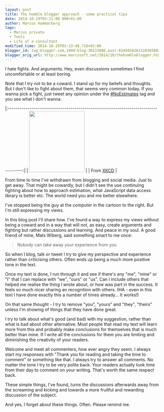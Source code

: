 ```yaml
---
layout: post
title: The humble blogger approach - some practical tips
date: 2014-10-29T03:11:00.000+01:00
author: Marcus Hammarberg
tags:
  - Marcus private
  - Tools
  - Life of a consultant
modified_time: 2014-10-29T03:13:48.716+01:00
blogger_id: tag:blogger.com,1999:blog-36533086.post-6245020261328365002
blogger_orig_url: http://www.marcusoft.net/2014/10/thehumbleblogger.html
---
```



<div dir="ltr" style="text-align: left;" trbidi="on">

I hate fights.
And arguments.
Hey, even discussions sometimes I find uncomfortable or at least
boring.

Note that I try not to be a coward. I stand up for my beliefs and
thoughts. But I don't like to fight about them, that seems very common
today. If you wanna pick a fight, just tweet any opinion under the
<a href="https://twitter.com/search?q=%23noestimates&amp;src=tyah"
target="_blank">#NoEstimates</a> tag and you see what I don't wanna.

|:-------------------------------------------------------------------------------------:|
|                  <a href="http://imgs.xkcd.com/comics/duty_calls.png"
                                  data-imageanchor="1"
  style="clear: right; margin-bottom: 1em; margin-left: auto; margin-right: auto;"><img
            src="http://imgs.xkcd.com/comics/duty_calls.png" data-border="0"
                            width="181" height="200" /></a>                             |
|             From <a href="http://xkcd.com/386/" target="_blank">XKCD</a>              |

From time to time I've withdrawn from blogging and social media. Just to
get away. That might be cowardly, but I didn't see the use continuing
fighting about how to approach estimation, what JavaScript data access
library is better etc. The world need you and me better elsewhere.

I've stopped being the guy at the computer in the cartoon to the right.
But I'm still expressing my views.

In this blog post I'll share how.
I've found a way to express my views without being a coward and in a way
that will not, as easy, create arguments and fighting but rather
discussions and learning. And peace in my soul.
A good friend of mine, Mats Wiberg, said
something smart to me once:

> Nobody can take away your experience from you

So when I blog, talk or tweet I try to give my perspective and
experience rather than criticising others.
Often ends up being a much more positive tone in the text.

Once my text is done, I run through it and see if there's any "me",
"mine" or "I" that I can replace with "we", "ours" or "us". Can I
include others that helped me realise the thing I wrote about, or how
was part in the success.
It feels so much nicer sharing an recognition with others.
(HA - even in this text I have done exactly this a number of times
already... It works!)

On that same thought - I try to remove "you", "yours" and "they",
"theirs" unless I'm showing of things that they have done great.

I try to talk about what's good (and bad) with my suggestion, rather
than what is bad about other alternative. Most people that read my text
will learn more from this and probably make conclusions for themselves
that is much better than mine.
If I write all the conclusions for them you are limiting and diminishing
the creativity of your readers.

Welcome and meet all commenters, how ever angry they seem. I always
start my responses with "Thank you for reading and taking the time to
comment" or something like that. I always try to answer all comments. No
matter the tone I try to be very polite back.
Your readers actually took time from their day to comment on your
writing. That's worth the same respect back.

These simple things, I've found, turns the discussions afterwards away
from the screaming and kicking and towards a more fruitful and rewarding
discussion of the subject.

And yes, I forget about these things. Often. Please remind me.

</div>
